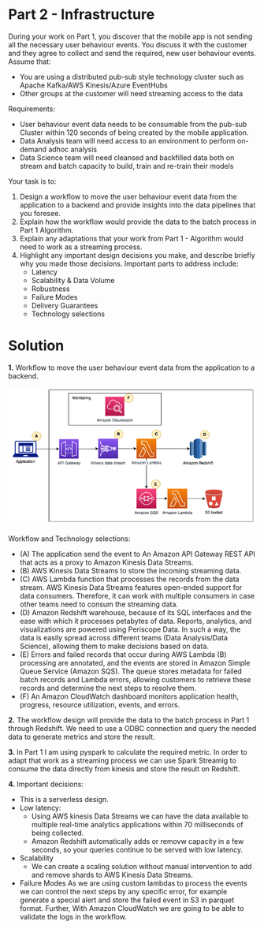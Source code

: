 # Part 2 - Infrastructure

During your work on Part 1, you discover that the mobile app is not sending all the necessary user behaviour events. You discuss it with the customer and they agree to collect and send the required, new user behaviour events.
Assume that:
- You are using a distributed pub-sub style technology cluster such as Apache Kafka/AWS Kinesis/Azure EventHubs 
- Other groups at the customer will need streaming access to the data

Requirements:

- User behaviour event data needs to be consumable from the pub-sub Cluster within 120 seconds of being created by the mobile application.
- Data Analysis team will need access to an environment to perform on-demand adhoc analysis
- Data Science team will need cleansed and backfilled data both on stream and batch capacity to build, train and re-train their models 

Your task is to: 
1. Design a workflow to move the user behaviour event data from the application to a backend and provide insights into the data pipelines that you foresee.
2. Explain how the workflow would provide the data to the batch process in Part 1 Algorithm. 
3. Explain any adaptations that your work from Part 1 - Algorithm would need to work as a streaming process.
4. Highlight any important design decisions you make, and describe briefly why you made those decisions. Important parts to address include:
    - Latency
    - Scalability & Data Volume
    - Robustness
    - Failure Modes
    - Delivery Guarantees
    - Technology selections

# Solution
**1.** Workflow to move the user behaviour event data from the application to a backend.

![diagram](diagram.png)

Workflow and Technology selections:
- (A) The application send the event to An Amazon API Gateway REST API that acts as a proxy to Amazon Kinesis Data Streams.
- (B) AWS Kinesis Data Streams to store the incoming streaming data.
- (C) AWS Lambda function that processes the records from the data stream. AWS Kinesis Data Streams features open-ended support for data consumers. Therefore, it can work with multiple consumers in case other teams need to consum the streaming data.
- (D) Amazon Redshift warehouse, because of its SQL interfaces and the ease with which it processes petabytes of data. Reports, analytics, and visualizations are powered using Periscope Data. In such a way, the data is easily spread across different teams (Data Analysis/Data Science), allowing them to make decisions based on data.
- (E) Errors and failed records that occur during AWS Lambda (B) processing are annotated, and the events are stored in Amazon Simple Queue Service (Amazon SQS). The queue stores metadata for failed batch records and Lambda errors, allowing customers to retrieve these records and determine the next steps to resolve them.
- (F) An Amazon CloudWatch dashboard monitors application health, progress, resource utilization, events, and errors. 

**2.** The workflow design will provide the data to the batch process in Part 1 through Redshift. We need to use a ODBC connection and query the needed data to generate metrics and store the result.

**3.** In Part 1 I am using pyspark to calculate the required metric. In order to adapt that work as a streaming process we can use Spark Streamig to consume the data directly from kinesis and store the result on Redshift.

**4.** Important decisions:
- This is a serverless design.
- Low latency:
    - Using AWS kinesis Data Streams we can have the data available to multiple real-time analytics applications within 70 milliseconds of being collected.
    - Amazon Redshift automatically adds or removw capacity in a few seconds, so your queries continue to be served with low latency. 
- Scalability
    - We can create a scaling solution without manual intervention to add and remove shards to AWS Kinesis Data Streams.
- Failure Modes
    As we are using custom lambdas to process the events we can control the next steps by any specific error, for example generate a special alert and store the failed event in S3 in parquet format. Further, With Amazon CloudWatch we are going to be able to validate the logs in the workflow.

